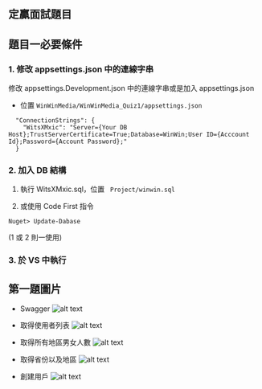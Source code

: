 ## 定贏面試題目

## 題目一必要條件
### 1. 修改 appsettings.json 中的連線字串

修改 appsettings.Development.json 中的連線字串或是加入 appsettings.json

- 位置 `WinWinMedia/WinWinMedia_Quiz1/appsettings.json`

```
  "ConnectionStrings": {
    "WitsXMxic": "Server={Your DB Host};TrustServerCertificate=True;Database=WinWin;User ID={Acccount Id};Password={Account Password};"
  }
```

### 2. 加入 DB 結構

1. 執行 WitsXMxic.sql，位置 ` Project/winwin.sql`

2. 或使用 Code First 指令

```
Nuget> Update-Dabase
```

(1 或 2 則一使用)

### 3. 於 VS 中執行


## 第一題圖片
- Swagger
  ![alt text](https://i.imgur.com/4kopdt0.png)

- 取得使用者列表
  ![alt text](https://i.imgur.com/MIqDQsT.png)

- 取得所有地區男女人數
  ![alt text](https://i.imgur.com/cq7bucJ.png)

- 取得省份以及地區
  ![alt text](https://i.imgur.com/6sfqcLa.png)
  
- 創建用戶
  ![alt text](https://i.imgur.com/comLznW.png)